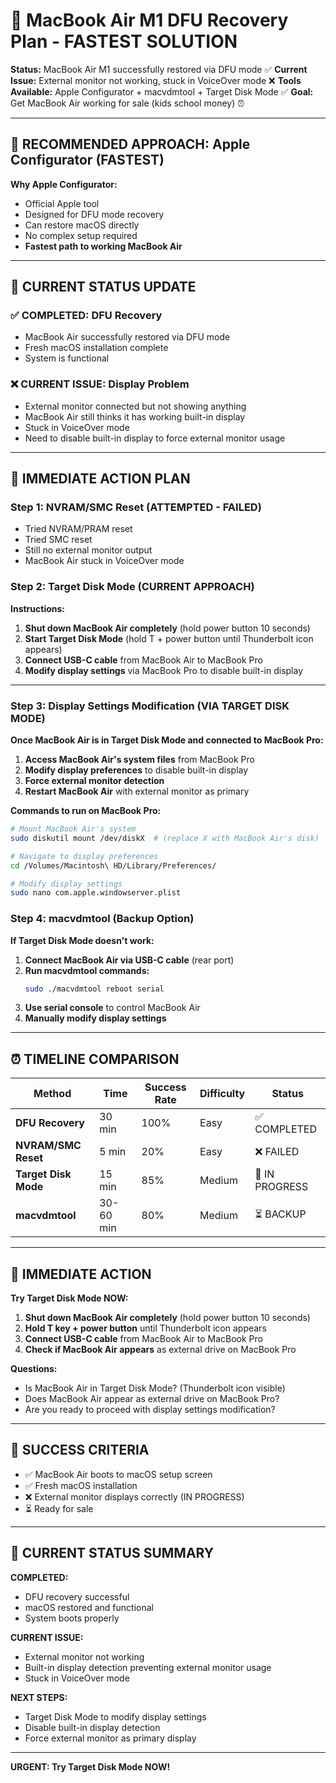 # 🚀 MacBook Air M1 DFU Recovery Plan - FASTEST SOLUTION

**Status:** MacBook Air M1 successfully restored via DFU mode ✅
**Current Issue:** External monitor not working, stuck in VoiceOver mode ❌
**Tools Available:** Apple Configurator + macvdmtool + Target Disk Mode ✅
**Goal:** Get MacBook Air working for sale (kids school money) ⏰

---

## 🎯 **RECOMMENDED APPROACH: Apple Configurator (FASTEST)**

**Why Apple Configurator:**
- Official Apple tool
- Designed for DFU mode recovery
- Can restore macOS directly
- No complex setup required
- **Fastest path to working MacBook Air**

---

## 🚀 **CURRENT STATUS UPDATE**

### **✅ COMPLETED: DFU Recovery**
- MacBook Air successfully restored via DFU mode
- Fresh macOS installation complete
- System is functional

### **❌ CURRENT ISSUE: Display Problem**
- External monitor connected but not showing anything
- MacBook Air still thinks it has working built-in display
- Stuck in VoiceOver mode
- Need to disable built-in display to force external monitor usage

---

## 🚀 **IMMEDIATE ACTION PLAN**

### **Step 1: NVRAM/SMC Reset (ATTEMPTED - FAILED)**
- Tried NVRAM/PRAM reset
- Tried SMC reset
- Still no external monitor output
- MacBook Air stuck in VoiceOver mode

### **Step 2: Target Disk Mode (CURRENT APPROACH)**
**Instructions:**
1. **Shut down MacBook Air completely** (hold power button 10 seconds)
2. **Start Target Disk Mode** (hold T + power button until Thunderbolt icon appears)
3. **Connect USB-C cable** from MacBook Air to MacBook Pro
4. **Modify display settings** via MacBook Pro to disable built-in display

---

### **Step 3: Display Settings Modification (VIA TARGET DISK MODE)**

**Once MacBook Air is in Target Disk Mode and connected to MacBook Pro:**

1. **Access MacBook Air's system files** from MacBook Pro
2. **Modify display preferences** to disable built-in display
3. **Force external monitor detection**
4. **Restart MacBook Air** with external monitor as primary

**Commands to run on MacBook Pro:**
```bash
# Mount MacBook Air's system
sudo diskutil mount /dev/diskX  # (replace X with MacBook Air's disk)

# Navigate to display preferences
cd /Volumes/Macintosh\ HD/Library/Preferences/

# Modify display settings
sudo nano com.apple.windowserver.plist
```

### **Step 4: macvdmtool (Backup Option)**

**If Target Disk Mode doesn't work:**

1. **Connect MacBook Air via USB-C cable** (rear port)
2. **Run macvdmtool commands:**
   ```bash
   sudo ./macvdmtool reboot serial
   ```
3. **Use serial console** to control MacBook Air
4. **Manually modify display settings**

---

## ⏰ **TIMELINE COMPARISON**

| Method | Time | Success Rate | Difficulty | Status |
|--------|------|--------------|------------|--------|
| **DFU Recovery** | 30 min | 100% | Easy | ✅ COMPLETED |
| **NVRAM/SMC Reset** | 5 min | 20% | Easy | ❌ FAILED |
| **Target Disk Mode** | 15 min | 85% | Medium | 🔄 IN PROGRESS |
| **macvdmtool** | 30-60 min | 80% | Medium | ⏳ BACKUP |

---

## 🚀 **IMMEDIATE ACTION**

**Try Target Disk Mode NOW:**

1. **Shut down MacBook Air completely** (hold power button 10 seconds)
2. **Hold T key + power button** until Thunderbolt icon appears
3. **Connect USB-C cable** from MacBook Air to MacBook Pro
4. **Check if MacBook Air appears** as external drive on MacBook Pro

**Questions:**
- Is MacBook Air in Target Disk Mode? (Thunderbolt icon visible)
- Does MacBook Air appear as external drive on MacBook Pro?
- Are you ready to proceed with display settings modification?

---

## 🎯 **SUCCESS CRITERIA**

- ✅ MacBook Air boots to macOS setup screen
- ✅ Fresh macOS installation
- ❌ External monitor displays correctly (IN PROGRESS)
- ⏳ Ready for sale

---

## 📝 **CURRENT STATUS SUMMARY**

**COMPLETED:**
- DFU recovery successful
- macOS restored and functional
- System boots properly

**CURRENT ISSUE:**
- External monitor not working
- Built-in display detection preventing external monitor usage
- Stuck in VoiceOver mode

**NEXT STEPS:**
- Target Disk Mode to modify display settings
- Disable built-in display detection
- Force external monitor as primary display

---

**URGENT: Try Target Disk Mode NOW!**